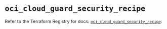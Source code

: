 # `oci_cloud_guard_security_recipe`

Refer to the Terraform Registry for docs: [`oci_cloud_guard_security_recipe`](https://registry.terraform.io/providers/oracle/oci/7.19.0/docs/resources/cloud_guard_security_recipe).
